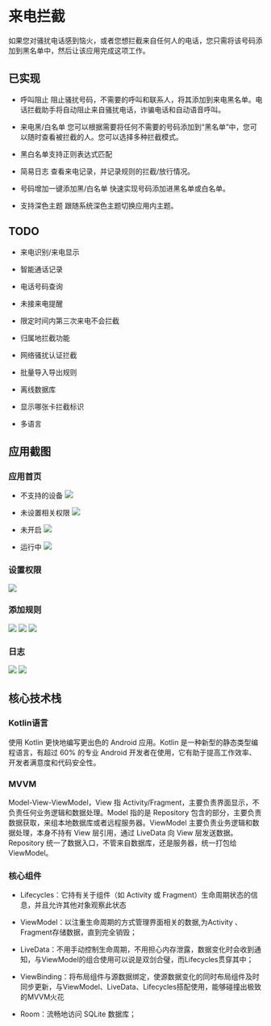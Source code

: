 # 来电拦截

如果您对骚扰电话感到恼火，或者您想拦截来自任何人的电话，您只需将该号码添加到黑名单中，然后让该应用完成这项工作。

## 已实现

- 呼叫阻止
  阻止骚扰号码，不需要的呼叫和联系人，将其添加到来电黑名单。电话拦截助手将自动阻止来自骚扰电话，诈骗电话和自动语音呼叫。

- 来电黑/白名单
  您可以根据需要将任何不需要的号码添加到“黑名单”中，您可以随时查看被拦截的人。您可以选择多种拦截模式。
  
- 黑白名单支持正则表达式匹配

- 简易日志
  查看来电记录，并记录规则的拦截/放行情况。
  
- 号码增加一键添加黑/白名单
  快速实现号码添加进黑名单或白名单。
  
- 支持深色主题
  跟随系统深色主题切换应用内主题。
## TODO

- 来电识别/来电显示
  
- 智能通话记录

- 电话号码查询

- 未接来电提醒
  
- 限定时间内第三次来电不会拦截

- 归属地拦截功能

- 网络骚扰认证拦截

- 批量导入导出规则

- 离线数据库

- 显示哪张卡拦截标识

- 多语言

## 应用截图

### 应用首页

- 不支持的设备
  ![](screenshot/Screenshot_1622047335.png)
  
- 未设置相关权限
  ![](screenshot/Screenshot_1622046829.png)
  
- 未开启
  ![](screenshot/Screenshot_1622046838.png)
  
- 运行中
  ![](screenshot/Screenshot_1622046842.png)

### 设置权限

![](screenshot/Screenshot_1622046834.png)

### 添加规则

![](screenshot/Screenshot_1622046881.png)
![](screenshot/Screenshot_1622046991.png)
![](screenshot/Screenshot_1622047022.png)

### 日志

![](screenshot/Screenshot_1622047246.png)
![](screenshot/Screenshot_1622047249.png)


## 核心技术栈

### Kotlin语言
使用 Kotlin 更快地编写更出色的 Android 应用。Kotlin 是一种新型的静态类型编程语言，有超过 60% 的专业 Android 开发者在使用，它有助于提高工作效率、开发者满意度和代码安全性。

### MVVM
Model-View-ViewModel，View 指 Activity/Fragment，主要负责界面显示，不负责任何业务逻辑和数据处理。Model 指的是 Repository 包含的部分，主要负责数据获取，来组本地数据库或者远程服务器。ViewModel 主要负责业务逻辑和数据处理，本身不持有 View 层引用，通过 LiveData 向 View 层发送数据。Repository 统一了数据入口，不管来自数据库，还是服务器，统一打包给 ViewModel。

### 核心组件
- Lifecycles：它持有关于组件（如 Activity 或 Fragment）生命周期状态的信息，并且允许其他对象观察此状态
  
- ViewModel：以注重生命周期的方式管理界面相关的数据,为Activity 、Fragment存储数据，直到完全销毁；
  
- LiveData：不用手动控制生命周期，不用担心内存泄露，数据变化时会收到通知，与ViewModel的组合使用可以说是双剑合璧，而Lifecycles贯穿其中；
  
- ViewBinding：将布局组件与源数据绑定，使源数据变化的同时布局组件及时同步更新，与ViewModel、LiveData、Lifecycles搭配使用，能够碰撞出极致的MVVM火花
  
- Room：流畅地访问 SQLite 数据库；
